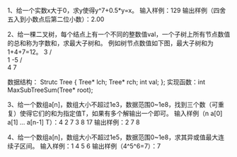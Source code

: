 1、给一个实数x大于0，求y使得y^7+0.5*y=x。
输入样例：129
输出样例（四舍五入到小数点后第二位小数）：2.00



2、给一棵二叉树，每个结点上有一个不同的整数值val，一个子树上所有节点数值的总和称为字数和，求最大子树和。
例如树节点数值如下图，最大子树和为1+4+7=12。
     3
   /  \
  1   -5
  / \
4    7

数据结构：
Strutc Tree {
    Tree* lch;
    Tree* rch;
    int val;
};
实现函数：int MaxSubTreeSum(Tree* root);


3、给一个数组a[n]，数组大小不超过1e3，数据范围0~1e8，找到三个数（可重复）使得它们的和为指定值T，如果有多个解输出一个即可。
输入样例（n a[0] a[1] ... a[n-1] T）：4 2 7 3 8 17
输出样例：2 7 8


4、给一个数组a[n]，数组大小不超过1e5，数据范围0~1e8，求其异或值最大连续子区间。
输入样例：1 4 5 6
输出样例（4^5^6=7）：7